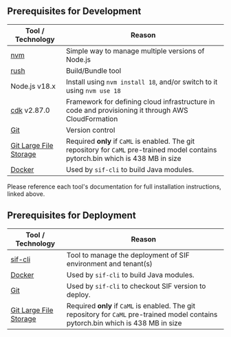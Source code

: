 ## Prerequisites for Development

| Tool / Technology                                                                  | Reason                                                                                                                               |
|------------------------------------------------------------------------------------|--------------------------------------------------------------------------------------------------------------------------------------|
| [nvm](https://github.com/nvm-sh/nvm#installing-and-updating)                       | Simple way to manage multiple versions of Node.js                                                                                    |
| [rush](https://rushjs.io/pages/developer/new_developer/)                           | Build/Bundle tool                                                                                                                    |
| Node.js v18.x                                                                      | Install using `nvm install 18`, and/or switch to it using `nvm use 18`                                                               |
| [cdk](https://aws.amazon.com/getting-started/guides/setup-cdk/module-two/) v2.87.0 | Framework for defining cloud infrastructure in code and provisioning it through AWS CloudFormation                                   |
| [Git](https://git-scm.com/book/en/v2/Getting-Started-Installing-Git)               | Version control                                                                                                                      |
| [Git Large File Storage](https://git-lfs.com/)                                     | Required **only** if `CaML` is enabled. The git repository for `CaML` pre-trained model contains pytorch.bin which is 438 MB in size |
| [Docker](https://docs.docker.com/get-docker/)                                      | Used by `sif-cli` to build Java modules.                                                                                             |
Please reference each tool's documentation for full installation instructions, linked above.

## Prerequisites for Deployment

| Tool / Technology                                                                                                  | Reason                                                                                                                               |
|--------------------------------------------------------------------------------------------------------------------|--------------------------------------------------------------------------------------------------------------------------------------|
| [sif-cli](https://github.com/aws-solutions-library-samples/guidance-for-aws-sustainability-insights-framework-cli) | Tool to manage the deployment of SIF environment and tenant(s)                                                                       |
| [Docker](https://docs.docker.com/get-docker/)                                                                      | Used by `sif-cli` to build Java modules.                                                                                             |
| [Git](https://git-scm.com/book/en/v2/Getting-Started-Installing-Git)                                               | Used by `sif-cli` to checkout SIF version to deploy.                                                                                 |
| [Git Large File Storage](https://git-lfs.com/)                                                                     | Required **only** if `CaML` is enabled. The git repository for `CaML` pre-trained model contains pytorch.bin which is 438 MB in size |


